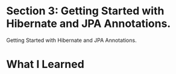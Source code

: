 # Section 3: Getting Started with Hibernate and JPA Annotations.

Getting Started with Hibernate and JPA Annotations.

# What I Learned

